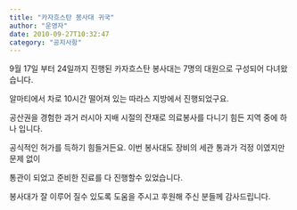```yaml
---
title: "카자흐스탄 봉사대 귀국"
author: "운영자"
date: 2010-09-27T10:32:47
category: "공지사항"
---
```


9월 17일 부터 24일까지 진행된 카자흐스탄 봉사대는 7명의 대원으로 구성되어 다녀왔습니다.

알마티에서 차로 10시간 떨어져 있는 따라스 지방에서 진행되었구요.

공산권을 경험한 과거 러시아 지배 시절의 잔재로 의료봉사를 다니기 힘든 지역 중에 하나 입니다.

공식적인 허가를 득하기 힘들거든요. 이번 봉사대도 장비의 세관 통과가 걱정 이였지만 문제 없이

통관이 되었고 준비한 진료를 다 진행할수 있었습니다.

봉사대가 잘 이루어 질수 있도록 도움을 주시고 후원해 주신 분들께 감사드립니다.
